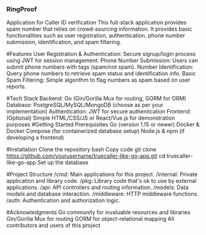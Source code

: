 ### RingProof
Application for Caller ID verification
This full-stack application provides spam number that relies on crowd-sourcing information. It provides basic functionalities such as user registration, authentication, phone number submission, identification, and spam filtering.

#Features
User Registration & Authentication: Secure signup/login process using JWT for session management.
Phone Number Submission: Users can submit phone numbers with tags (spam/not spam).
Number Identification: Query phone numbers to retrieve spam status and identification info.
Basic Spam Filtering: Simple algorithm to flag numbers as spam based on user reports.

#Tech Stack
Backend: Go (Gin/Gorilla Mux for routing, GORM for ORM)
Database: PostgreSQL/MySQL/MongoDB (choose as per your implementation)
Authentication: JWT for secure authentication
Frontend: (Optional) Simple HTML/CSS/JS or React/Vue.js for demonstration purposes
#Getting Started
Prerequisites
Go (version 1.15 or newer)
Docker & Docker Compose (for containerized database setup)
Node.js & npm (if developing a frontend)

#Installation
Clone the repository
bash
Copy code
git clone https://github.com/yourusername/truecaller-like-go-app.git
cd truecaller-like-go-app
Set up the database

#Project Structure
/cmd: Main applications for this project.
/internal: Private application and library code.
/pkg: Library code that's ok to use by external applications.
/api: API controllers and routing information.
/models: Data models and database interaction.
/middleware: HTTP middleware functions.
/auth: Authentication and authorization logic.

#Acknowledgments
Go community for invaluable resources and libraries
Gin/Gorilla Mux for routing
GORM for object-relational mapping
All contributors and users of this project
